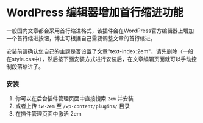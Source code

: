 # WordPress 编辑器增加首行缩进功能
一般国内文章都会采用首行缩进格式，该插件会在WordPress官方编辑器上增加一个首行缩进按钮，博主可根据自己需要调整文章的首行缩进。  

安装前请确认您自己的主题是否设置了文章"text-index:2em"，请先删除（一般在style.css中），然后按下面安装方式进行安装后，在文章编辑页面就可以手动控制段落缩进了。  
  
### 安装
1. 你可以在后台插件管理页面中直接搜索 `2em` 并安装  
2. 或者上传 `iw-2em` 至 `/wp-content/plugins/` 目录  
3. 在插件管理页面中激活 2em  